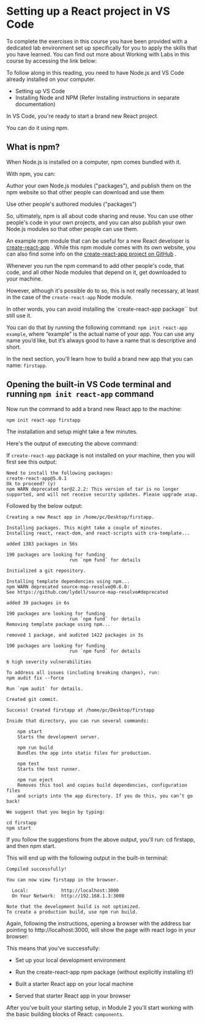 # Setting up a React project in VS Code

To complete the exercises in this course you have been provided with a dedicated lab environment set up specifically for you to apply the skills that you have learned. You can find out more about Working with Labs in this course by accessing the link below:

To follow along in this reading, you need to have Node.js and VS Code already installed on your computer.

- Setting up VS Code
- Installing Node and NPM (Refer Installing instructions in separate documentation)

In VS Code, you're ready to start a brand new React project.

You can do it using npm.

## What is npm?

When Node.js is installed on a computer, npm comes bundled with it.

With npm, you can:

Author your own Node.js modules ("packages"), and publish them on the npm website so that other people can download and use them

Use other people's authored modules ("packages")

So, ultimately, npm is all about code sharing and reuse. You can use other people's code in your own projects, and you can also publish your own Node.js modules so that other people can use them.

An example npm module that can be useful for a new React developer is
[create-react-app](https://create-react-app.dev/)
. While this npm module comes with its own website, you can also find some info on the
[create-react-app project on GitHub](https://github.com/facebook/create-react-app)
.

Whenever you run the npm command to add other people's code, that code, and all other Node modules that depend on it, get downloaded to your machine.

However, although it's possible do to so, this is not really necessary, at least in the case of the `create-react-app` Node module.

In other words, you can avoid installing the `create-react-app package`` but still use it.

You can do that by running the following command: `npm init react-app example`, where “example” is the actual name of your app. You can use any name you’d like, but it’s always good to have a name that is descriptive and short.

In the next section, you'll learn how to build a brand new app that you can name: `firstapp`.

## Opening the built-in VS Code terminal and running `npm init react-app` command

Now run the command to add a brand new React app to the machine:

```
npm init react-app firstapp
```

The installation and setup might take a few minutes.

Here's the output of executing the above command:

If `create-react-app` package is not installed on your machine, then you will first see this output:

```
Need to install the following packages:
create-react-app@5.0.1
Ok to proceed? (y)
npm WARN deprecated tar@2.2.2: This version of tar is no longer supported, and will not receive security updates. Please upgrade asap.
```

Followed by the below output:

```
Creating a new React app in /home/pc/Desktop/firstapp.

Installing packages. This might take a couple of minutes.
Installing react, react-dom, and react-scripts with cra-template...

added 1383 packages in 56s

190 packages are looking for funding
                       run `npm fund` for details

Initialized a git repository.

Installing template dependencies using npm...
npm WARN deprecated source-map-resolve@0.6.0:
See https://github.com/lydell/source-map-resolve#deprecated

added 39 packages in 6s

190 packages are looking for funding
                       run `npm fund` for details
Removing template package using npm...

removed 1 package, and audited 1422 packages in 3s

190 packages are looking for funding
                       run `npm fund` for details

6 high severity vulnerabilities

To address all issues (including breaking changes), run:
npm audit fix --force

Run `npm audit` for details.

Created git commit.

Success! Created firstapp at /home/pc/Desktop/firstapp

Inside that directory, you can run several commands:

    npm start
    Starts the development server.

    npm run build
    Bundles the app into static files for production.

    npm test
    Starts the test runner.

    npm run eject
    Removes this tool and copies build dependencies, configuration files
    and scripts into the app directory. If you do this, you can’t go back!

We suggest that you begin by typing:

cd firstapp
npm start

```

If you follow the suggestions from the above output, you'll run: cd firstapp, and then npm start.

This will end up with the following output in the built-in terminal:

```
Compiled successfully!

You can now view firstapp in the browser.

  Local:            http://localhost:3000
  On Your Network:  http://192.168.1.3:3000

Note that the development build is not optimized.
To create a production build, use npm run build.
```

Again, following the instructions, opening a browser with the address bar pointing to http://localhost:3000, will show the page with react logo in your browser:

This means that you've successfully:

- Set up your local development environment

- Run the create-react-app npm package (without explicitly installing it!)

- Built a starter React app on your local machine

- Served that starter React app in your browser

After you've built your starting setup, in Module 2 you'll start working with the basic building blocks of React: `components`.
